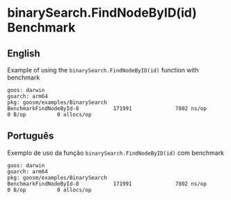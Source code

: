 # binarySearch.FindNodeByID(id) Benchmark

## English

Example of using the `binarySearch.FindNodeByID(id)` function with benchmark

```
goos: darwin
goarch: arm64
pkg: goosm/examples/BinarySearch
BenchmarkFindNodeById-8           171991              7802 ns/op               0 B/op          0 allocs/op
```

## Português

Exemplo de uso da função `binarySearch.FindNodeByID(id)` com benchmark

```
goos: darwin
goarch: arm64
pkg: goosm/examples/BinarySearch
BenchmarkFindNodeById-8           171991              7802 ns/op               0 B/op          0 allocs/op
```
